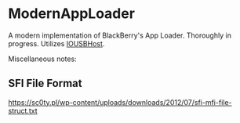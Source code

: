 # ModernAppLoader
A modern implementation of BlackBerry's App Loader. Thoroughly in progress. Utilizes [IOUSBHost](https://developer.apple.com/documentation/iousbhost).

Miscellaneous notes:
## SFI File Format
https://sc0ty.pl/wp-content/uploads/downloads/2012/07/sfi-mfi-file-struct.txt
